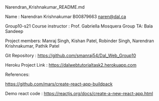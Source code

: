 Narendran_Krishnakumar_README.md

Name : Narendran Krishnakumar B00879663 naren@dal.ca

Group10-s21 Course instructor : Prof. Gabriella Mosquera Group TA: Bala Sandeep

Project members: Manraj Singh, Kishan Patel, Robinder Singh, Narendran Krishnakumar, Pathik Patel

Git Repository : https://github.com/smanraj54/Dal_Web_Group10

Heroku Project Link : https://dalwebtutorialtask2.herokuapp.com

References:

https://github.com/mars/create-react-app-buildpack

Demo react code : https://reactjs.org/docs/create-a-new-react-app.html
